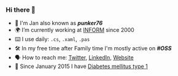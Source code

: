 ### Hi there 👋

- 🏃 I'm Jan also known as **_punker76_**
- :earth_africa: I’m currently working at [INFORM](https://www.inform-software.com/) since 2000
- ⌨️ I use daily: `.cs`, `.xaml`, `.pas`
- :hammer_and_wrench: In my free time after Family time I'm mostly active on **_#OSS_**
- 🗣️ How to reach me: [Twitter](https://twitter.com/punker76), [LinkedIn](https://www.linkedin.com/in/punker76/), [Website](https://jkarger.de)
- :syringe: Since January 2015 I have [Diabetes mellitus type 1](https://en.wikipedia.org/wiki/Type_1_diabetes)
